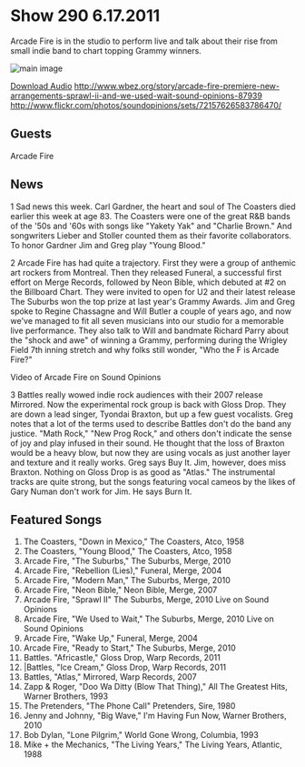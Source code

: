 # Show 290 6.17.2011
Arcade Fire is in the studio to perform live and talk about their rise from small indie band to chart topping Grammy winners.

![main image](http://www.soundopinions.org/images/2011/arcadefire.jpg)

[Download Audio](http://audio.soundopinions.org/streams/2011/06/so_20110617.m3u)
http://www.wbez.org/story/arcade-fire-premiere-new-arrangements-sprawl-ii-and-we-used-wait-sound-opinions-87939
http://www.flickr.com/photos/soundopinions/sets/72157626583786470/

## Guests
Arcade Fire

## News
1 Sad news this week. Carl Gardner, the heart and soul of The Coasters died earlier this week at age 83. The Coasters were one of the great R&B bands of the '50s and '60s with songs like "Yakety Yak" and "Charlie Brown." And songwriters Lieber and Stoller counted them as their favorite collaborators. To honor Gardner Jim and Greg play "Young Blood."

2 Arcade Fire has had quite a trajectory. First they were a group of anthemic art rockers from Montreal. Then they released Funeral, a successful first effort on Merge Records, followed by Neon Bible, which debuted at #2 on the Billboard Chart. They were invited to open for U2 and their latest release The Suburbs won the top prize at last year's Grammy Awards. Jim and Greg spoke to Regine Chassagne and Will Butler a couple of years ago, and now we've managed to fit all seven musicians into our studio for a memorable live performance. They also talk to Will and bandmate Richard Parry about the "shock and awe" of winning a Grammy, performing during the Wrigley Field 7th inning stretch and why folks still wonder, "Who the F is Arcade Fire?"

Video of Arcade Fire on Sound Opinions

3 Battles really wowed indie rock audiences with their 2007 release Mirrored. Now the experimental rock group is back with Gloss Drop. They are down a lead singer, Tyondai Braxton, but up a few guest vocalists. Greg notes that a lot of the terms used to describe Battles don't do the band any justice. "Math Rock," "New Prog Rock," and others don't indicate the sense of joy and play infused in their sound. He thought that the loss of Braxton would be a heavy blow, but now they are using vocals as just another layer and texture and it really works. Greg says Buy It. Jim, however, does miss Braxton. Nothing on Gloss Drop is as good as "Atlas." The instrumental tracks are quite strong, but the songs featuring vocal cameos by the likes of Gary Numan don't work for Jim. He says Burn It.

## Featured Songs
1. The Coasters, "Down in Mexico," The Coasters, Atco, 1958
2. The Coasters, "Young Blood," The Coasters, Atco, 1958
3. Arcade Fire, "The Suburbs," The Suburbs, Merge, 2010
4. Arcade Fire, "Rebellion (Lies)," Funeral, Merge, 2004
5. Arcade Fire, "Modern Man," The Suburbs, Merge, 2010
6. Arcade Fire, "Neon Bible," Neon Bible, Merge, 2007
7. Arcade Fire, "Sprawl II" The Suburbs, Merge, 2010 Live on Sound Opinions
8. Arcade Fire, "We Used to Wait," The Suburbs, Merge, 2010 Live on Sound Opinions
9. Arcade Fire, "Wake Up," Funeral, Merge, 2004
10. Arcade Fire, "Ready to Start," The Suburbs, Merge, 2010
11. Battles. "Africastle," Gloss Drop, Warp Records, 2011
12. |Battles, "Ice Cream," Gloss Drop, Warp Records, 2011
13. Battles, "Atlas," Mirrored, Warp Records, 2007
14. Zapp & Roger, "Doo Wa Ditty (Blow That Thing)," All The Greatest Hits, Warner Brothers, 1993
15. The Pretenders, "The Phone Call" Pretenders, Sire, 1980
16. Jenny and Johnny, "Big Wave," I'm Having Fun Now, Warner Brothers, 2010
17. Bob Dylan, "Lone Pilgrim," World Gone Wrong, Columbia, 1993
18. Mike + the Mechanics, "The Living Years," The Living Years, Atlantic, 1988
